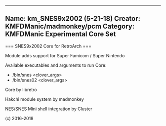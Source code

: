-----------------------
Name: km_SNES9x2002 (5-21-18)
Creator: KMFDManic/madmonkey/pcm
Category: KMFDManic Experimental Core Set
-----------------------
=== SNES9x2002 Core for RetroArch ===

Module adds support for Super Famicom / Super Nintendo

Available executables and arguments to run Core:
- /bin/snes <rom> <clover_args>
- /bin/snes02 <rom> <clover_args>

Core by libretro

Hakchi module system by madmonkey

NES/SNES Mini shell integration by Cluster

(c) 2016-2018

